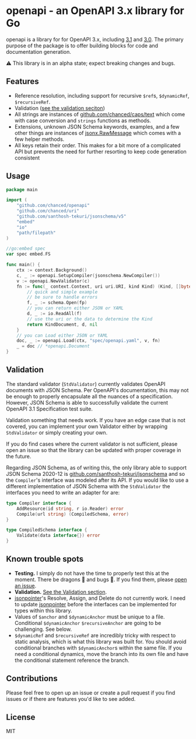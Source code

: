 # openapi - an OpenAPI 3.x library for Go

openapi is a library for for OpenAPI 3.x, including
[3.1](https://spec.openapis.org/oas/v3.1.0) and
[3.0](https://spec.openapis.org/oas/v3.0.3). The primary purpose of the package
is to offer building blocks for code and documentation generation.

:warning: This library is in an alpha state; expect breaking changes and bugs.

## Features

-   Reference resolution, including support for recursive `$ref`s, `$dynamicRef`,
    `$recursiveRef`.
-   Validation ([see the validation seciton](#validation))
-   All strings are instances of
    [github.com/chanced/caps/text](https://github.com/chanced/caps)
    which come with case conversion and `strings` functions as methods.
-   Extensions, unknown JSON Schema keywords, examples, and a few other things
    are instances of [jsonx.RawMessage](https://github.com/chanced/jsonx) which
    comes with a few helper methods.
-   All keys retain their order. This makes for a bit more of a complicated API
    but prevents the need for further resorting to keep code generation consistent

## Usage

```go
package main

import (
    "github.com/chanced/openapi"
    "github.com/chanced/uri"
    "github.com/santhosh-tekuri/jsonschema/v5"
    "embed"
    "io"
    "path/filepath"
)

//go:embed spec
var spec embed.FS

func main() {
    ctx := context.Background()
    c, _ := openapi.SetupCompiler(jsonschema.NewCompiler())
    v := openapi.NewValidator(c)
    fn := func(_ context.Context, uri uri.URI, kind Kind) (Kind, []byte, error){
        // quick and simple example
        // be sure to handle errors
        f, _ := schema.Open(fp)
        // you can return either JSON or YAML
        d, _ := io.ReadAll(f)
        // use the uri or the data to determine the Kind
        return KindDocument, d, nil
    }
    // you can Load either JSON or YAML
    doc, _ := openapi.Load(ctx, "spec/openapi.yaml", v, fn)
    _ = doc // *openapi.Document
}
```

## Validation

The standard validator (`StdValidator`) currently validates OpenAPI documents
with JSON Schema. Per OpenAPI's documentation, this may not be enough to
properly encapsulate all the nuances of a specification. However, JSON Schema is
able to successfully validate the current OpenAPI 3.1 Specification test suite.

Validation something that needs work. If you have an edge case that is not
covered, you can implement your own Validator either by wrapping `StdValidator`
or simply creating your own.

If you do find cases where the current validator is not sufficient, please open
an issue so that the library can be updated with proper coverage in the future.

Regarding JSON Schema, as of writing this, the only library able to support JSON
Schema 2020-12 is
[github.com/santhosh-tekuri/jsonschema](https://github.com/santhosh-tekuri/jsonschema)
and so the `Compiler`'s interface was modeled after its API. If you would like
to use a different implementation of JSON Schema with the `StdValidator` the
interfaces you need to write an adapter for are:

```go
type Compiler interface {
	AddResource(id string, r io.Reader) error
	Compile(url string) (CompiledSchema, error)
}

type CompiledSchema interface {
	Validate(data interface{}) error
}
```

## Known trouble spots

-   **Testing.** I simply do not have the time to properly test this at the moment.
    There be dragons :dragon_face: and bugs :lady_beetle:. If you find them, please [open an issue](https://github.com/chanced/openapi/issues/new).
-   **Validation.** [See the Validation section](#validation).
-   [jsonpointer](https://github.com/chanced/jsonpointer)'s Resolve, Assign, and
    Delete do not currently work. I need to update
    [jsonpointer](https://github.com/chanced/jsonpointer) before the interfaces
    can be implemented for types within this library.
-   Values of `$anchor` and `$dynamicAnchor` must be unique to a file.
    Conditional `$dynamicAnchor` `$recursiveAnchor` are going to be challenging.
    See below.
-   `$dynamicRef` and `$recursiveRef` are incredibly tricky with respect to
    static analysis, which is what this library was built for. You should avoid
    conditional branches with `$dynamicAnchor`s within the same file. If you
    need a conditional dynamics, move the branch into its own file and have the
    conditional statement reference the branch.

## Contributions

Please feel free to open up an issue or create a pull request if you find issues
or if there are features you'd like to see added.

## License

MIT
